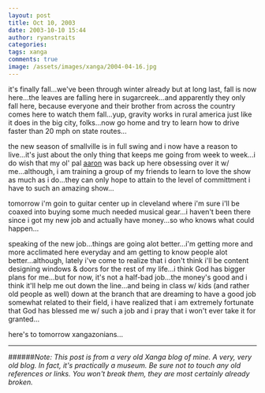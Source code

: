 ```yaml
---
layout: post
title: Oct 10, 2003
date: 2003-10-10 15:44
author: ryanstraits
categories:
tags: xanga
comments: true
image: /assets/images/xanga/2004-04-16.jpg
---
```

it's finally fall...we've been through winter already but at long last, fall is now here...the leaves are falling here in sugarcreek...and apparently they only fall here, because everyone and their brother from across the country comes here to watch them fall...yup, gravity works in rural america just like it does in the big city, folks...now go home and try to learn how to drive faster than 20 mph on state routes...

<!-- break -->

the new season of smallville is in full swing and i now have a reason to live...it's just about the only thing that keeps me going from week to week...i do wish that my ol' pal <a href="http://www.xanga.com/unsubscribe" target="_blank">aaron</a> was back up here obsessing over it w/ me...although, i am training a group of my friends to learn to love the show as much as i do...they can only hope to attain to the level of committment i have to such an amazing show...

tomorrow i'm goin to guitar center up in cleveland where i'm sure i'll be coaxed into buying some much needed musical gear...i haven't been there since i got my new job and actually have money...so who knows what could happen...

speaking of the new job...things are going alot better...i'm getting more and more acclimated here everyday and am getting to know people alot better...although, lately i've come to realize that i don't think i'll be content designing windows &amp; doors for the rest of my life...i think God has bigger plans for me...but for now, it's not a half-bad job...the money's good and i think it'll help me out down the line...and being in class w/ kids (and rather old people as well) down at the branch that are dreaming to have a good job somewhat related to their field, i have realized that i am extremely fortunate that God has blessed me w/ such a job and i pray that i won't ever take it for granted...

here's to tomorrow xangazonians...

---

######*Note: This post is from a very old Xanga blog of mine. A very, very old blog. In fact, it's practically a museum. Be sure not to touch any old references or links. You won't break them, they are most certainly already broken.*